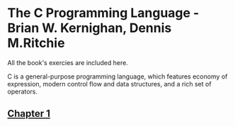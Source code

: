# The C Programming Language - Brian W. Kernighan, Dennis M.Ritchie
All the book's exercies are included here.

C is a general-purpose programming language, which features economy of expression, modern control flow and data structures, and a rich set of operators. 

## [Chapter 1](Chapter-1)
